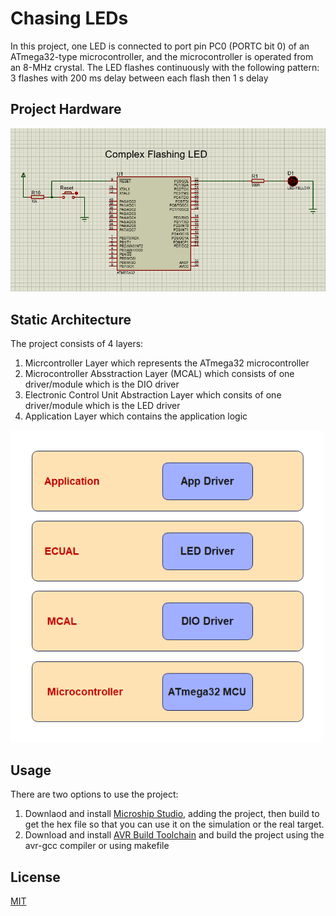 # Chasing LEDs
In this project, one LED is connected to port pin PC0 (PORTC bit 0) of an ATmega32-type microcontroller, and the microcontroller is operated from an 8-MHz crystal. The LED flashes continuously with the following pattern: 3 flashes with 200 ms delay between each flash then 1 s delay

## Project Hardware
<img src="design.PNG" alt="Complex Flashing LED Circuit">

## Static Architecture
The project consists of 4 layers:
1. Micrcontroller Layer which represents the ATmega32 microcontroller
2. Microcontroller Absstraction Layer (MCAL) which consists of one driver/module which is the DIO driver
3. Electronic Control Unit Abstraction Layer which consits of one driver/module which is the LED driver
4. Application Layer which contains the application logic
<img src="static-architecture.png" style="width: 500px; height: auto">

## Usage
There are two options to use the project:
1. Downlaod and install [Microship Studio](https://www.microchip.com/en-us/tools-resources/develop/microchip-studio), adding the project, then build to get the hex file so that you can use it on the simulation or the real target.
2. Download and install [AVR Build Toolchain](https://tinusaur.com/guides/avr-gcc-toolchain/) and build the project using the avr-gcc compiler or using makefile


## License
[MIT](https://choosealicense.com/licenses/mit/)
